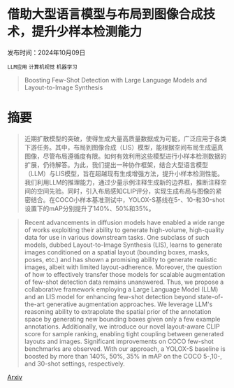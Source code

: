 # 借助大型语言模型与布局到图像合成技术，提升少样本检测能力

发布时间：2024年10月09日

`LLM应用` `计算机视觉` `机器学习`

> Boosting Few-Shot Detection with Large Language Models and Layout-to-Image Synthesis

# 摘要

> 近期扩散模型的突破，使得生成大量高质量数据成为可能，广泛应用于各类下游任务。其中，布局到图像合成（LIS）模型，能根据空间布局生成逼真图像，尽管布局遵循度有限。如何有效利用这些模型进行小样本检测数据的扩展，仍待解答。为此，我们提出一种协作框架，结合大型语言模型（LLM）与LIS模型，旨在超越现有生成增强方法，提升小样本检测性能。我们利用LLM的推理能力，通过少量示例注释生成新的边界框，推断注释空间的空间先验。同时，引入布局感知CLIP评分，实现生成布局与图像的紧密结合。在COCO小样本基准测试中，YOLOX-S基线在5-、10-和30-shot设置下的mAP分别提升了140%、50%和35%。

> Recent advancements in diffusion models have enabled a wide range of works exploiting their ability to generate high-volume, high-quality data for use in various downstream tasks. One subclass of such models, dubbed Layout-to-Image Synthesis (LIS), learns to generate images conditioned on a spatial layout (bounding boxes, masks, poses, etc.) and has shown a promising ability to generate realistic images, albeit with limited layout-adherence. Moreover, the question of how to effectively transfer those models for scalable augmentation of few-shot detection data remains unanswered. Thus, we propose a collaborative framework employing a Large Language Model (LLM) and an LIS model for enhancing few-shot detection beyond state-of-the-art generative augmentation approaches. We leverage LLM's reasoning ability to extrapolate the spatial prior of the annotation space by generating new bounding boxes given only a few example annotations. Additionally, we introduce our novel layout-aware CLIP score for sample ranking, enabling tight coupling between generated layouts and images. Significant improvements on COCO few-shot benchmarks are observed. With our approach, a YOLOX-S baseline is boosted by more than 140%, 50%, 35% in mAP on the COCO 5-,10-, and 30-shot settings, respectively.

[Arxiv](https://arxiv.org/abs/2410.06841)